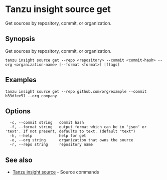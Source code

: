# Tanzu insight source get

Get sources by repository, commit, or organization.

## <a id='synopsis'></a>Synopsis

Get sources by repository, commit, or organization.

```
tanzu insight source get --repo <repository> --commit <commit-hash> --org <organization-name> [--format <format>] [flags]
```

## <a id='examples'></a>Examples

```
tanzu insight source get --repo github.com/org/example --commit b33dfee51 --org company
```

## <a id='options'></a>Options

```
  -c, --commit string   commit hash
  -f, --format string   output format which can be in 'json' or 'text'. If not present, defaults to text. (default "text")
  -h, --help            help for get
  -o, --org string      organization that owns the source
  -r, --repo string     repository name
```

## <a id='see-also'></a>See also

* [Tanzu insight source](insight-source.md)	 - Source commands
